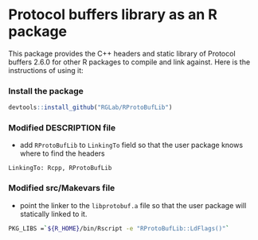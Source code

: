 # Protocol buffers library as an R package

This package provides the C++ headers and static library of Protocol buffers 2.6.0 for other R packages to compile and link against. Here is the instructions of using it:

### Install the package
```r
devtools::install_github("RGLab/RProtoBufLib")
```
### Modified **DESCRIPTION** file
- add `RProtoBufLib` to `LinkingTo` field so that the user package knows where to find the headers
```
LinkingTo: Rcpp, RProtoBufLib
```

### Modified **src/Makevars** file

- point the linker to the `libprotobuf.a` file so that the user package will statically linked to it.

```bash
PKG_LIBS =`${R_HOME}/bin/Rscript -e "RProtoBufLib::LdFlags()"`
```
